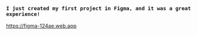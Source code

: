 ### `I just created my first project in Figma, and it was a great experience!`
https://figma-124ae.web.app

